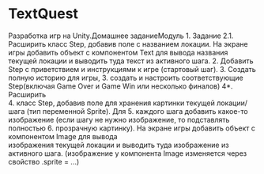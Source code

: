 # TextQuest
Разработка игр на Unity.Домашнее заданиеМодуль 1. 
Задание 2.1. Расширить класс Step, добавив поле с названием локации. На экране игры добавить объект с 
компонентом Text для  вывода  названия  текущей  локации  и  выводить  туда текст из активного шага. 
2. Добавить Step с приветствием и инструкциями к игре (стартовый шаг). 3. Создать полную историю для игры, 
3. создать и настроить соответствующие Step(включая Game Over и Game Win или несколько финалов) 4*.  Расширить  
4. класс  Step,  добавив  поле  для  хранения картинки  текущей  локации/шага  (тип  переменной  Sprite). Для 
5.  каждого  шага  добавить  какое-то  изображение  (если шагу  не  нужно  изображение,  то  подставлять  полностью 
6.  прозрачную картинку). На   экране   игры   добавить   объект   с   компонентом Image   для   вывода  
изображения   текущей   локации   и выводить туда изображение из активного шага. (изображение   у 
компонента   Image   изменяется   через свойство .sprite = ...)
